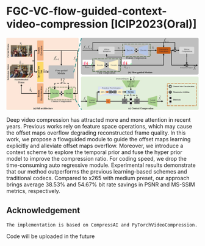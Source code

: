 # FGC-VC-flow-guided-context-video-compression [ICIP2023(Oral)]

![overview.jpg](https://github.com/isymwang/FGC-VC-flow-guided-context-video-compression/blob/main/Fig/overview.jpg)


Deep video compression has attracted more and more attention in recent years. Previous works rely on feature space operations, which may cause the offset maps overflow degrading reconstructed frame quality. In this work, we propose a flowguided module to guide the offset maps learning explicitly and alleviate offset maps overflow. Moreover, we introduce a context scheme to explore the temporal prior and fuse the hyper prior model to improve the compression ratio. For coding speed, we drop the time-consuming auto regressive module. Experimental results demonstrate that our method outperforms the previous learning-based schemes and traditional codecs. Compared to x265 with medium preset, our approach brings average 38.53% and 54.67% bit rate savings in PSNR and MS-SSIM metrics, respectively.

## Acknowledgement
    The implementation is based on CompressAI and PyTorchVideoCompression.



Code will be uploaded in the future
